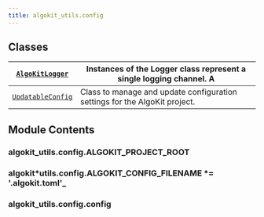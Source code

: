 ```yaml
---
title: algokit_utils.config
---
```


## Classes

| [`AlgoKitLogger`](#algokit_utils.config.AlgoKitLogger)     | Instances of the Logger class represent a single logging channel. A        |
| ---------------------------------------------------------- | -------------------------------------------------------------------------- |
| [`UpdatableConfig`](#algokit_utils.config.UpdatableConfig) | Class to manage and update configuration settings for the AlgoKit project. |

## Module Contents

### algokit_utils.config.ALGOKIT_PROJECT_ROOT

### algokit*utils.config.ALGOKIT_CONFIG_FILENAME *= '.algokit.toml'\_

### algokit_utils.config.config
